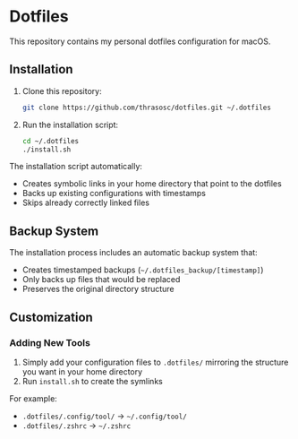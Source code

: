 # Dotfiles

This repository contains my personal dotfiles configuration for macOS.

## Installation

1. Clone this repository:

   ```bash
   git clone https://github.com/thrasosc/dotfiles.git ~/.dotfiles
   ```

2. Run the installation script:
   ```bash
   cd ~/.dotfiles
   ./install.sh
   ```

The installation script automatically:

- Creates symbolic links in your home directory that point to the dotfiles
- Backs up existing configurations with timestamps
- Skips already correctly linked files

## Backup System

The installation process includes an automatic backup system that:

- Creates timestamped backups (`~/.dotfiles_backup/[timestamp]`)
- Only backs up files that would be replaced
- Preserves the original directory structure

## Customization

### Adding New Tools

1. Simply add your configuration files to `.dotfiles/` mirroring the structure you want in your home directory
2. Run `install.sh` to create the symlinks

For example:

- `.dotfiles/.config/tool/` → `~/.config/tool/`
- `.dotfiles/.zshrc` → `~/.zshrc`
